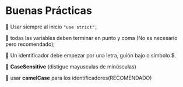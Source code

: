 # Buenas Prácticas

🦜 Usar siempre al inicio `"use strict";`

🦜 todas las variables deben terminar en punto y coma (No es necesario pero recomendado);

🦜 Un identificador debe empezar por una letra, guión bajo o símbolo \$.

🦜 **CaseSensitive** (distigue mayusculas de minúsculas)

🦜 usar **camelCase** para los identificadores(RECOMENDADO)
